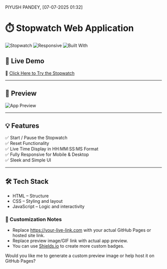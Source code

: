 PIYUSH PANDEY, [07-07-2025 01:32]
# ⏱️ Stopwatch Web Application

![Stopwatch](https://img.shields.io/badge/Stopwatch-App-blue?style=for-the-badge&logo=javascript)
![Responsive](https://img.shields.io/badge/Responsive%20Design-%F0%9F%93%8C-green?style=for-the-badge)
![Built With](https://img.shields.io/badge/Built%20with-HTML%20%7C%20CSS%20%7C%20JS-orange?style=for-the-badge&logo=code)

## 🚀 Live Demo

🔗 [Click Here to Try the Stopwatch](https://your-live-link.com)

---

## 📸 Preview

![App Preview](https://your-image-link.com/preview.gif)

---

## 💡 Features

✅ Start / Pause the Stopwatch  
✅ Reset Functionality  
✅ Live Time Display in HH:MM:SS:MS Format  
✅ Fully Responsive for Mobile & Desktop  
✅ Sleek and Simple UI  

---

## 🛠️ Tech Stack

- HTML – Structure
- CSS – Styling and layout
- JavaScript – Logic and interactivity



### 🔧 Customization Notes

- Replace https://your-live-link.com with your actual GitHub Pages or hosted site link.
- Replace preview image/GIF link with actual app preview.
- You can use [Shields.io](https://shields.io) to create more custom badges.

Would you like me to generate a custom preview image or help host it on GitHub Pages?
